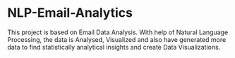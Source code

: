 # NLP-Email-Analytics

This project is based on Email Data Analysis. With help of Natural Language Processing, the data is Analysed, Visualized and also have generated more data to find statistically analytical insights and create Data Visualizations.
